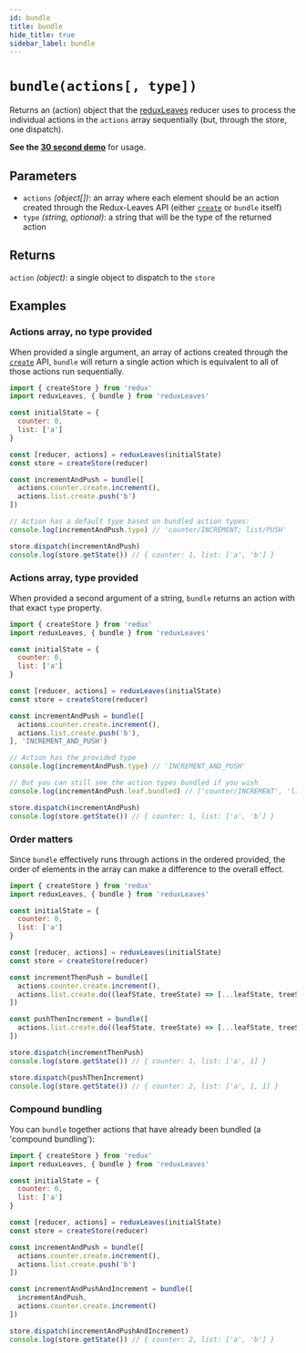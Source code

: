 ```yaml
---
id: bundle
title: bundle
hide_title: true
sidebar_label: bundle
---
```


# `bundle(actions[, type])`

Returns an (action) object that the [reduxLeaves](../README.md) reducer uses to process the individual actions in the `actions` array sequentially (but, through the store, one dispatch).

**See the [30 second demo](../examples/basicExample.md)** for usage.

## Parameters
- `actions` *(object[])*: an array where each element should be an action created through the Redux-Leaves API (either [`create`](create.md) or `bundle` itself)
- `type` *(string, optional)*: a string that will be the type of the returned action

## Returns
`action` *(object)*: a single object to dispatch to the `store`

## Examples

### Actions array, no type provided
When provided a single argument, an array of actions created through the [`create`](create.md) API, `bundle` will return a single action which is equivalent to all of those actions run sequentially.

```js
import { createStore } from 'redux'
import reduxLeaves, { bundle } from 'reduxLeaves'

const initialState = {
  counter: 0,
  list: ['a']
}

const [reducer, actions] = reduxLeaves(initialState)
const store = createStore(reducer)

const incrementAndPush = bundle([
  actions.counter.create.increment(),
  actions.list.create.push('b')
])

// Action has a default type based on bundled action types:
console.log(incrementAndPush.type) // 'counter/INCREMENT; list/PUSH'

store.dispatch(incrementAndPush)
console.log(store.getState()) // { counter: 1, list: ['a', 'b'] }
```

### Actions array, type provided
When provided a second argument of a string, `bundle` returns an action with that exact `type` property.

```js
import { createStore } from 'redux'
import reduxLeaves, { bundle } from 'reduxLeaves'

const initialState = {
  counter: 0,
  list: ['a']
}

const [reducer, actions] = reduxLeaves(initialState)
const store = createStore(reducer)

const incrementAndPush = bundle([
  actions.counter.create.increment(),
  actions.list.create.push('b'),
], 'INCREMENT_AND_PUSH')

// Action has the provided type
console.log(incrementAndPush.type) // 'INCREMENT_AND_PUSH'

// But you can still see the action types bundled if you wish
console.log(incrementAndPush.leaf.bundled) // ['counter/INCREMENT', 'list/PUSH']

store.dispatch(incrementAndPush)
console.log(store.getState()) // { counter: 1, list: ['a', 'b'] }
```

### Order matters
Since `bundle` effectively runs through actions in the ordered provided, the order of elements in the array can make a difference to the overall effect.

```js
import { createStore } from 'redux'
import reduxLeaves, { bundle } from 'reduxLeaves'

const initialState = {
  counter: 0,
  list: ['a']
}

const [reducer, actions] = reduxLeaves(initialState)
const store = createStore(reducer)

const incrementThenPush = bundle([
  actions.counter.create.increment(),
  actions.list.create.do((leafState, treeState) => [...leafState, treeState.counter])
])

const pushThenIncrement = bundle([
  actions.list.create.do((leafState, treeState) => [...leafState, treeState.counter]),    actions.counter.create.increment()
])

store.dispatch(incrementThenPush)
console.log(store.getState()) // { counter: 1, list: ['a', 1] }

store.dispatch(pushThenIncrement)
console.log(store.getState()) // { counter: 2, list: ['a', 1, 1] }
```

### Compound bundling
You can `bundle` together actions that have already been bundled (a 'compound bundling'):

```js
import { createStore } from 'redux'
import reduxLeaves, { bundle } from 'reduxLeaves'

const initialState = {
  counter: 0,
  list: ['a']
}

const [reducer, actions] = reduxLeaves(initialState)
const store = createStore(reducer)

const incrementAndPush = bundle([
  actions.counter.create.increment(),
  actions.list.create.push('b')
])

const incrementAndPushAndIncrement = bundle([
  incrementAndPush,
  actions.counter.create.increment()
])

store.dispatch(incrementAndPushAndIncrement)
console.log(store.getState()) // { counter: 2, list: ['a', 'b'] }
```